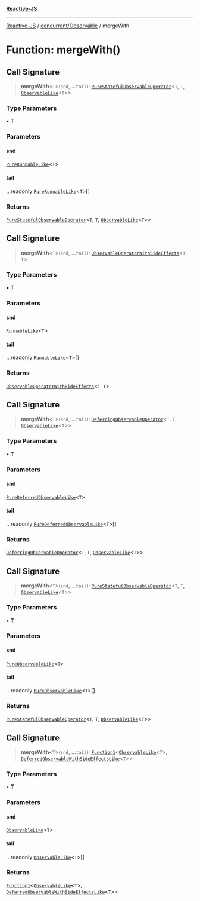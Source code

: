 [**Reactive-JS**](../../../README.md)

***

[Reactive-JS](../../../README.md) / [concurrent/Observable](../README.md) / mergeWith

# Function: mergeWith()

## Call Signature

> **mergeWith**\<`T`\>(`snd`, ...`tail`): [`PureStatefulObservableOperator`](../type-aliases/PureStatefulObservableOperator.md)\<`T`, `T`, [`ObservableLike`](../../interfaces/ObservableLike.md)\<`T`\>\>

### Type Parameters

• **T**

### Parameters

#### snd

[`PureRunnableLike`](../../interfaces/PureRunnableLike.md)\<`T`\>

#### tail

...readonly [`PureRunnableLike`](../../interfaces/PureRunnableLike.md)\<`T`\>[]

### Returns

[`PureStatefulObservableOperator`](../type-aliases/PureStatefulObservableOperator.md)\<`T`, `T`, [`ObservableLike`](../../interfaces/ObservableLike.md)\<`T`\>\>

## Call Signature

> **mergeWith**\<`T`\>(`snd`, ...`tail`): [`ObservableOperatorWithSideEffects`](../type-aliases/ObservableOperatorWithSideEffects.md)\<`T`, `T`\>

### Type Parameters

• **T**

### Parameters

#### snd

[`RunnableLike`](../../interfaces/RunnableLike.md)\<`T`\>

#### tail

...readonly [`RunnableLike`](../../interfaces/RunnableLike.md)\<`T`\>[]

### Returns

[`ObservableOperatorWithSideEffects`](../type-aliases/ObservableOperatorWithSideEffects.md)\<`T`, `T`\>

## Call Signature

> **mergeWith**\<`T`\>(`snd`, ...`tail`): [`DeferringObservableOperator`](../type-aliases/DeferringObservableOperator.md)\<`T`, `T`, [`ObservableLike`](../../interfaces/ObservableLike.md)\<`T`\>\>

### Type Parameters

• **T**

### Parameters

#### snd

[`PureDeferredObservableLike`](../../interfaces/PureDeferredObservableLike.md)\<`T`\>

#### tail

...readonly [`PureDeferredObservableLike`](../../interfaces/PureDeferredObservableLike.md)\<`T`\>[]

### Returns

[`DeferringObservableOperator`](../type-aliases/DeferringObservableOperator.md)\<`T`, `T`, [`ObservableLike`](../../interfaces/ObservableLike.md)\<`T`\>\>

## Call Signature

> **mergeWith**\<`T`\>(`snd`, ...`tail`): [`PureStatefulObservableOperator`](../type-aliases/PureStatefulObservableOperator.md)\<`T`, `T`, [`ObservableLike`](../../interfaces/ObservableLike.md)\<`T`\>\>

### Type Parameters

• **T**

### Parameters

#### snd

[`PureObservableLike`](../../interfaces/PureObservableLike.md)\<`T`\>

#### tail

...readonly [`PureObservableLike`](../../interfaces/PureObservableLike.md)\<`T`\>[]

### Returns

[`PureStatefulObservableOperator`](../type-aliases/PureStatefulObservableOperator.md)\<`T`, `T`, [`ObservableLike`](../../interfaces/ObservableLike.md)\<`T`\>\>

## Call Signature

> **mergeWith**\<`T`\>(`snd`, ...`tail`): [`Function1`](../../../functions/type-aliases/Function1.md)\<[`ObservableLike`](../../interfaces/ObservableLike.md)\<`T`\>, [`DeferredObservableWithSideEffectsLike`](../../interfaces/DeferredObservableWithSideEffectsLike.md)\<`T`\>\>

### Type Parameters

• **T**

### Parameters

#### snd

[`ObservableLike`](../../interfaces/ObservableLike.md)\<`T`\>

#### tail

...readonly [`ObservableLike`](../../interfaces/ObservableLike.md)\<`T`\>[]

### Returns

[`Function1`](../../../functions/type-aliases/Function1.md)\<[`ObservableLike`](../../interfaces/ObservableLike.md)\<`T`\>, [`DeferredObservableWithSideEffectsLike`](../../interfaces/DeferredObservableWithSideEffectsLike.md)\<`T`\>\>
